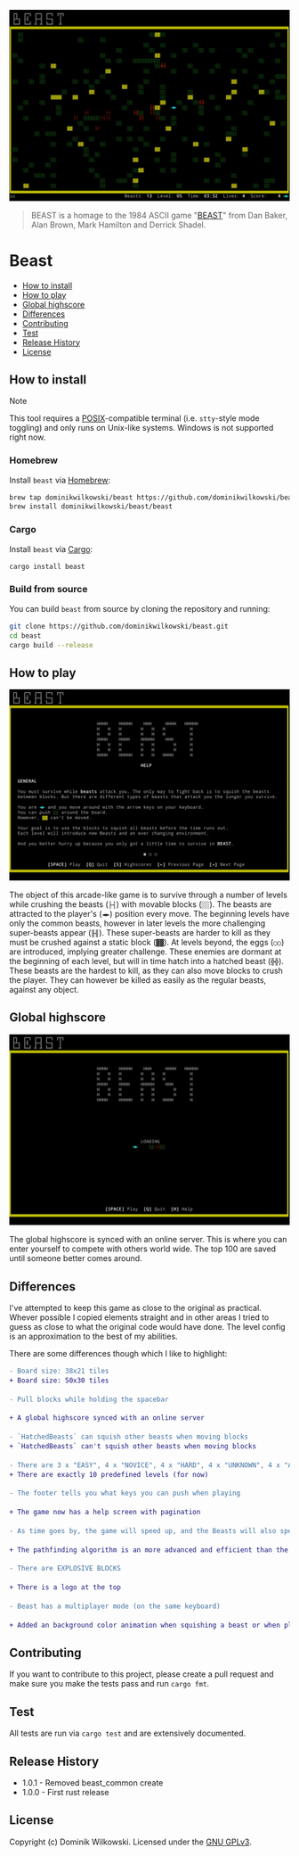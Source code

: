 ![The beast game play](/assets/gameplay.gif)

> BEAST is a homage to the 1984 ASCII game "[BEAST](https://en.wikipedia.org/wiki/Beast_(video_game))"
> from Dan Baker, Alan Brown, Mark Hamilton and Derrick Shadel.

# Beast

- [How to install](#how-to-install)
- [How to play](#how-to-play)
- [Global highscore](#global-highscore)
- [Differences](#differences)
- [Contributing](#contributing)
- [Test](#test)
- [Release History](#release-history)
- [License](#license)


## How to install

> [!NOTE]
> This tool requires a [POSIX](https://en.wikipedia.org/wiki/POSIX)-compatible terminal (i.e. `stty`-style mode toggling) and only runs on Unix-like systems.
> Windows is not supported right now.

### Homebrew

Install `beast` via [Homebrew](https://brew.sh/):

```sh
brew tap dominikwilkowski/beast https://github.com/dominikwilkowski/beast.git
brew install dominikwilkowski/beast/beast
```

### Cargo

Install `beast` via [Cargo](https://doc.rust-lang.org/cargo/):

```sh
cargo install beast
```

### Build from source

You can build `beast` from source by cloning the repository and running:

```sh
git clone https://github.com/dominikwilkowski/beast.git
cd beast
cargo build --release
```

## How to play

![The help of the game](/assets/help.gif)

The object of this arcade-like game is to survive through a number of levels
while crushing the beasts (`├┤`) with movable blocks (`░░`).
The beasts are attracted to the player's (`◄►`) position every move.
The beginning levels have only the common beasts, however in later levels
the more challenging super-beasts appear (`╟╢`).
These super-beasts are harder to kill as they must be crushed against a
static block (`▓▓`).
At levels beyond, the eggs (`○○`) are introduced, implying greater challenge.
These enemies are dormant at the beginning of each level, but will in time hatch
into a hatched beast (`╬╬`).
These beasts are the hardest to kill, as they can also move blocks to crush the
player.
They can however be killed as easily as the regular beasts, against any object.

## Global highscore

![The global highscore](/assets/highscore.gif)

The global highscore is synced with an online server.
This is where you can enter yourself to compete with others world wide.
The top 100 are saved until someone better comes around.

## Differences

I've attempted to keep this game as close to the original as practical.
Whever possible I copied elements straight and in other areas I tried to guess as close to what the original code would have done.
The level config is an approximation to the best of my abilities.

There are some differences though which I like to highlight:
```diff
- Board size: 38x21 tiles
+ Board size: 50x30 tiles

- Pull blocks while holding the spacebar

+ A global highscore synced with an online server

- `HatchedBeasts` can squish other beasts when moving blocks
+ `HatchedBeasts` can't squish other beasts when moving blocks

- There are 3 x "EASY", 4 x "NOVICE", 4 x "HARD", 4 x "UNKNOWN", 4 x "ADVANCED", 4 x "EXPERT" and 3 x "PRO" levels, 
+ There are exactly 10 predefined levels (for now)

- The footer tells you what keys you can push when playing

+ The game now has a help screen with pagination

- As time goes by, the game will speed up, and the Beasts will also speed up

+ The pathfinding algorithm is an more advanced and efficient than the original

- There are EXPLOSIVE BLOCKS

+ There is a logo at the top

- Beast has a multiplayer mode (on the same keyboard)

+ Added an background color animation when squishing a beast or when player dies
```

## Contributing

If you want to contribute to this project, please create a pull request and
make sure you make the tests pass and run `cargo fmt`.

## Test

All tests are run via `cargo test` and are extensively documented.

## Release History
* 1.0.1  -  Removed beast_common create
* 1.0.0  -  First rust release

## License
Copyright (c) Dominik Wilkowski.
Licensed under the [GNU GPLv3](https://github.com/dominikwilkowski/beast/blob/main/LICENSE).
